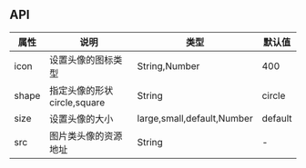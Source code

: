 ## API
| 属性  | 说明                         | 类型                       | 默认值  |
| ----- | ---------------------------- | -------------------------- | ------- |
| icon  | 设置头像的图标类型           | String,Number              | 400     |
| shape | 指定头像的形状	circle,square | String                     | circle  |
| size  | 设置头像的大小               | large,small,default,Number | default |
| src   | 图片类头像的资源地址         | String                     | -       |